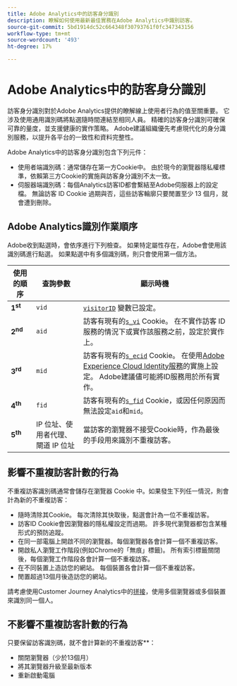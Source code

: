 ```yaml
---
title: Adobe Analytics中的訪客身分識別
description: 瞭解如何使用最新最佳實務在Adobe Analytics中識別訪客。
source-git-commit: 5bd1914dc52c664348f30793761f0fc347343156
workflow-type: tm+mt
source-wordcount: '493'
ht-degree: 17%

---
```


# Adobe Analytics中的訪客身分識別

訪客身分識別對於Adobe Analytics提供的瞭解線上使用者行為的值至關重要。 它涉及使用通用識別碼將點選隨時間連結至相同人員。 精確的訪客身分識別可確保可靠的量度，並支援健康的實作策略。 Adobe建議組織優先考慮現代化的身分識別服務，以提升各平台的一致性和資料完整性。

Adobe Analytics中的訪客身分識別包含下列元件：

* 使用者端識別碼：通常儲存在第一方Cookie中。 由於現今的瀏覽器隱私權標準，依賴第三方Cookie的實施與訪客身分識別不太一致。
* 伺服器端識別碼：每個Analytics訪客ID都會繫結至Adobe伺服器上的設定檔。 無論訪客 ID Cookie 過期與否，這些訪客輪廓只要閒置至少 13 個月，就會遭到刪除。

## Adobe Analytics識別作業順序

Adobe收到點選時，會依序進行下列檢查。 如果特定屬性存在，Adobe會使用該識別碼進行點選。 如果點選中有多個識別碼，則只會使用第一個方法。

| 使用的順序 | 查詢參數 | 顯示時機 |
|---|---|---|
| **1<sup>st</sup>** | `vid` | [`visitorID`](/help/implement/vars/config-vars/visitorid.md) 變數已設定。 |
| **2<sup>nd</sup>** | `aid` | 訪客有現有的[`s_vi`](https://experienceleague.adobe.com/docs/core-services/interface/ec-cookies/cookies-analytics.html) Cookie。 在不實作訪客 ID 服務的情況下或實作該服務之前，設定於實作上。 |
| **3<sup>rd</sup>** | `mid` | 訪客有現有的[`s_ecid`](https://experienceleague.adobe.com/docs/core-services/interface/ec-cookies/cookies-analytics.html) Cookie。 在使用[Adobe Experience Cloud Identity服務](https://experienceleague.adobe.com/docs/id-service/using/home.html)的實施上設定。 Adobe建議儘可能將ID服務用於所有實作。 |
| **4<sup>th</sup>** | `fid` | 訪客有現有的[`s_fid`](https://experienceleague.adobe.com/docs/core-services/interface/ec-cookies/cookies-analytics.html) Cookie，或因任何原因而無法設定`aid`和`mid`。 |
| **5<sup>th</sup>** | IP 位址、使用者代理、閘道 IP 位址 | 當訪客的瀏覽器不接受Cookie時，作為最後的手段用來識別不重複訪客。 |

## 影響不重複訪客計數的行為

不重複訪客識別碼通常會儲存在瀏覽器 Cookie 中。如果發生下列任一情況，則會計為新的不重複訪客：

* 隨時清除其Cookie。 每次清除其快取後，點選會計為一位不重複訪客。
* 訪客ID Cookie會因瀏覽器的隱私權設定而過期。 許多現代瀏覽器都包含某種形式的預防追蹤。
* 在同一部電腦上開啟不同的瀏覽器。每個瀏覽器各會計算一個不重複訪客。
* 開啟私人瀏覽工作階段(例如Chrome的「無痕」標籤)。 所有索引標籤關閉後，每個瀏覽工作階段各會計算一個不重複訪客。
* 在不同裝置上造訪您的網站。 每個裝置各會計算一個不重複訪客。
* 閒置超過13個月後造訪您的網站。

請考慮使用Customer Journey Analytics中的[拼接](https://experienceleague.adobe.com/zh-hant/docs/analytics-platform/using/stitching/overview)，使用多個瀏覽器或多個裝置來識別同一個人。

## 不影響不重複訪客計數的行為

只要保留訪客識別碼，就不會計算新的不重複訪客&#x200B;**：

* 關閉瀏覽器（少於13個月）
* 將其瀏覽器升級至最新版本
* 重新啟動電腦
